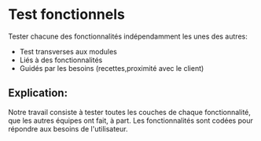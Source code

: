 # Test fonctionnels
Tester chacune des fonctionnalités indépendamment les unes des autres:

* Test transverses aux modules
* Liés à des fonctionnalités
* Guidés par les besoins (recettes,proximité avec le client)

## Explication:

Notre travail consiste à tester toutes les couches de chaque fonctionnalité, que les autres équipes ont fait, à part. Les fonctionnalités sont codées pour répondre aux besoins de l'utilisateur. 
